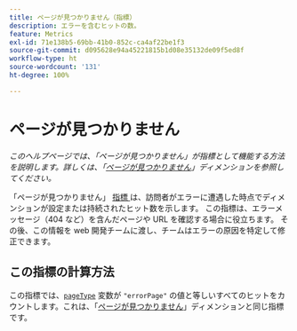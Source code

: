 ```yaml
---
title: ページが見つかりません（指標）
description: エラーを含むヒットの数。
feature: Metrics
exl-id: 71e138b5-69bb-41b0-852c-ca4af22be1f3
source-git-commit: d095628e94a45221815b1d08e35132de09f5ed8f
workflow-type: ht
source-wordcount: '131'
ht-degree: 100%

---
```


# ページが見つかりません

*このヘルプページでは、「ページが見つかりません」が指標として機能する方法を説明します。詳しくは、「[ページが見つかりません](../dimensions/pages-not-found.md)」ディメンションを参照してください。*

「ページが見つかりません」 [ 指標 ](overview.md) は、訪問者がエラーに遭遇した時点でディメンションが設定または持続されたヒット数を示します。 この指標は、エラーメッセージ（404 など）を含んだページや URL を確認する場合に役立ちます。 その後、この情報を web 開発チームに渡し、チームはエラーの原因を特定して修正できます。

## この指標の計算方法

この指標では、[`pageType`](/help/implement/vars/page-vars/pagetype.md) 変数が `"errorPage"` の値と等しいすべてのヒットをカウントします。これは、「[ページが見つかりません](../dimensions/pages-not-found.md)」ディメンションと同じ指標です。
